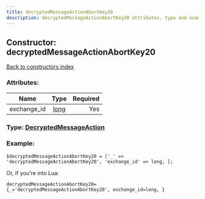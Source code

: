```yaml
---
title: decryptedMessageActionAbortKey20
description: decryptedMessageActionAbortKey20 attributes, type and example
---
```

## Constructor: decryptedMessageActionAbortKey20  
[Back to constructors index](index.md)



### Attributes:

| Name     |    Type       | Required |
|----------|:-------------:|---------:|
|exchange\_id|[long](../types/long.md) | Yes|



### Type: [DecryptedMessageAction](../types/DecryptedMessageAction.md)


### Example:

```
$decryptedMessageActionAbortKey20 = ['_' => 'decryptedMessageActionAbortKey20', 'exchange_id' => long, ];
```  

Or, if you're into Lua:  


```
decryptedMessageActionAbortKey20={_='decryptedMessageActionAbortKey20', exchange_id=long, }

```


